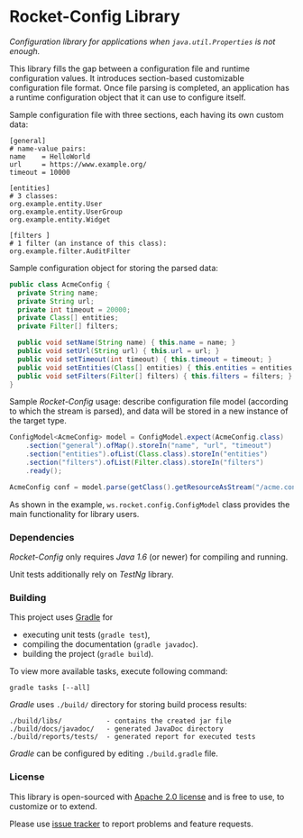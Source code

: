 Rocket-Config Library
=======================

_Configuration library for applications when ``java.util.Properties`` is not enough._

This library fills the gap between a configuration file and runtime configuration values. It introduces section-based
customizable configuration file format. Once file parsing is completed, an application has a runtime configuration
object that it can use to configure itself.

Sample configuration file with three sections, each having its own custom data:

```
[general]
# name-value pairs:
name    = HelloWorld
url     = https://www.example.org/
timeout = 10000

[entities]
# 3 classes:
org.example.entity.User
org.example.entity.UserGroup
org.example.entity.Widget

[filters ]
# 1 filter (an instance of this class):
org.example.filter.AuditFilter
```

Sample configuration object for storing the parsed data:

```java
public class AcmeConfig {
  private String name;
  private String url;
  private int timeout = 20000;
  private Class[] entities;
  private Filter[] filters;

  public void setName(String name) { this.name = name; }
  public void setUrl(String url) { this.url = url; }
  public void setTimeout(int timeout) { this.timeout = timeout; }
  public void setEntities(Class[] entities) { this.entities = entities; }
  public void setFilters(Filter[] filters) { this.filters = filters; }
}
```

Sample _Rocket-Config_ usage: describe configuration file model (according to which the stream is parsed), and data will
be stored in a new instance of the target type.

```java
ConfigModel<AcmeConfig> model = ConfigModel.expect(AcmeConfig.class)
    .section("general").ofMap().storeIn("name", "url", "timeout")
    .section("entities").ofList(Class.class).storeIn("entities")
    .section("filters").ofList(Filter.class).storeIn("filters")
    .ready();

AcmeConfig conf = model.parse(getClass().getResourceAsStream("/acme.conf"));
```

As shown in the example, ``ws.rocket.config.ConfigModel`` class provides the main functionality for library users.

### Dependencies ###

_Rocket-Config_ only  requires _Java 1.6_ (or newer) for compiling and running.

Unit tests additionally rely on _TestNg_ library.

### Building ###

This project uses [Gradle](http://www.gradle.org/) for

* executing unit tests (``gradle test``),
* compiling the documentation (``gradle javadoc``).
* building the project (``gradle build``).

To view more available tasks, execute following command:

	gradle tasks [--all]

_Gradle_ uses ``./build/`` directory for storing build process results:

	./build/libs/           - contains the created jar file
	./build/docs/javadoc/   - generated JavaDoc directory
	./build/reports/tests/  - generated report for executed tests

_Gradle_ can be configured by editing ``./build.gradle`` file.

### License ###

This library is open-sourced with [Apache 2.0 license](http://www.apache.org/licenses/LICENSE-2.0) and is free to use,
to customize or to extend.

Please use [issue tracker](https://github.com/mrtamm/rocket-config/issues) to report problems and feature requests.
